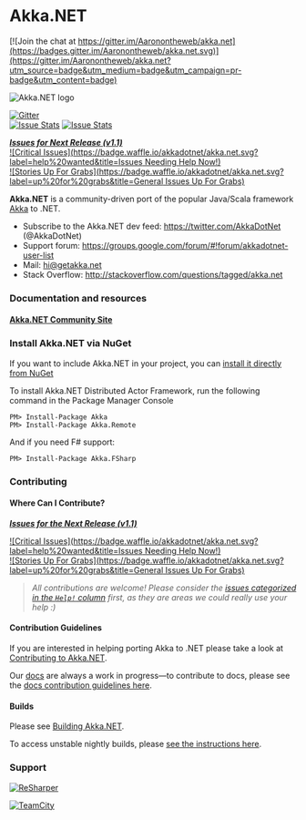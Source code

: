 # Akka.NET

[![Join the chat at https://gitter.im/Aaronontheweb/akka.net](https://badges.gitter.im/Aaronontheweb/akka.net.svg)](https://gitter.im/Aaronontheweb/akka.net?utm_source=badge&utm_medium=badge&utm_campaign=pr-badge&utm_content=badge)

![Akka.NET logo](documentation/icons/AkkaNetLogo.Normal.png)

[![Gitter](https://badges.gitter.im/Join%20Chat.svg)](https://gitter.im/akkadotnet/akka.net?utm_source=badge&utm_medium=badge&utm_campaign=pr-badge&utm_content=badge) <br/>
[![Issue Stats](http://www.issuestats.com/github/akkadotnet/akka.net/badge/pr)](http://www.issuestats.com/github/akkadotnet/akka.net)
[![Issue Stats](http://www.issuestats.com/github/akkadotnet/akka.net/badge/issue)](http://www.issuestats.com/github/akkadotnet/akka.net)

***[Issues for Next Release (v1.1)](https://waffle.io/akkadotnet/akka.net?milestone=Akka.NET%20v1.1)***<br>
[![Critical Issues](https://badge.waffle.io/akkadotnet/akka.net.svg?label=help%20wanted&title=Issues Needing Help Now!)](http://waffle.io/akkadotnet/akka.net)
<br>
[![Stories Up For Grabs](https://badge.waffle.io/akkadotnet/akka.net.svg?label=up%20for%20grabs&title=General Issues Up For Grabs)](http://waffle.io/akkadotnet/akka.net)


**Akka.NET** is a community-driven port of the popular Java/Scala framework [Akka](http://akka.io) to .NET.

* Subscribe to the Akka.NET dev feed: https://twitter.com/AkkaDotNet  (@AkkaDotNet)
* Support forum: https://groups.google.com/forum/#!forum/akkadotnet-user-list
* Mail: hi@getakka.net
* Stack Overflow: http://stackoverflow.com/questions/tagged/akka.net

### Documentation and resources

#### [Akka.NET Community Site](http://getakka.net)


### Install Akka.NET via NuGet

If you want to include Akka.NET in your project, you can [install it directly from NuGet](https://www.nuget.org/packages/Akka)

To install Akka.NET Distributed Actor Framework, run the following command in the Package Manager Console

```
PM> Install-Package Akka
PM> Install-Package Akka.Remote
```

And if you need F# support:

```
PM> Install-Package Akka.FSharp
```

### Contributing
#### Where Can I Contribute?
***[Issues for the Next Release (v1.1)](https://waffle.io/akkadotnet/akka.net?milestone=Akka.NET%20v1.1)***

[![Critical Issues](https://badge.waffle.io/akkadotnet/akka.net.svg?label=help%20wanted&title=Issues Needing Help Now!)](http://waffle.io/akkadotnet/akka.net)
<br>
[![Stories Up For Grabs](https://badge.waffle.io/akkadotnet/akka.net.svg?label=up%20for%20grabs&title=General Issues Up For Grabs)](http://waffle.io/akkadotnet/akka.net)

> *All contributions are welcome! Please consider the [issues categorized in the `Help!` column](http://waffle.io/akkadotnet/akka.net) first, as they are areas we could really use your help :)*

#### Contribution Guidelines
If you are interested in helping porting Akka to .NET please take a look at [Contributing to Akka.NET](http://getakka.net/docs/Contributing%20to%20Akka).

Our [docs](http://getakka.net/docs/) are always a work in progress—to contribute to docs, please see the [docs contribution guidelines here](http://getakka.net/docs/Documentation%20guidelines).


#### Builds
Please see [Building Akka.NET](http://getakka.net/docs/Building%20and%20Distributing%20Akka).

To access unstable nightly builds, please [see the instructions here](http://getakka.net/docs/akka-developers/nightly-builds).

### Support
<a href="http://www.jetbrains.com/resharper"><img src="http://i61.tinypic.com/15qvwj7.jpg" alt="ReSharper" title="ReSharper"></a>

<a href="https://www.jetbrains.com/teamcity/"><img src="http://i59.tinypic.com/2hmiirp.gif" alt="TeamCity" title="TeamCity"></a>

